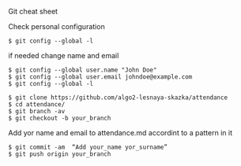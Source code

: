 Git cheat sheet

Check personal configuration
<pre><code>$ git config --global -l</code></pre>

if needed change name and email
<pre><code>$ git config --global user.name "John Doe" 
$ git config --global user.email johndoe@example.com
$ git config --global -l</code></pre>

<pre><code>$ git clone https://github.com/algo2-lesnaya-skazka/attendance
$ cd attendance/
$ git branch -av
$ git checkout -b your_branch</code></pre>

Add yor name and email to attendance<current date>.md accordint to a pattern in it

<pre><code>$ git commit -am  “Add your_name yor_surname”
$ git push origin your_branch</code></pre>
